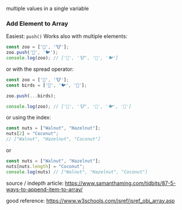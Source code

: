 multiple values in a single variable

### Add Element to Array
Easiest: `push()`
Works also with multiple elements:
```js
const zoo = ['🦊', '🐮'];
zoo.push('🐧', '🐦');
console.log(zoo); // ['🦊', '🐮', '🐧', '🐦']
```
or with the spread operator:
```js
const zoo = ['🦊', '🐮'];
const birds = ['🐧', '🐦', '🐤'];

zoo.push(...birds);

console.log(zoo); // ['🦊', '🐮', '🐧', '🐦', '🐤']
```
or using the index:
```js
const nuts = ["Walnut", "Hazelnut"];
nuts[2] = "Coconut";
// ["Walnut", "Hazelnut", "Coconut"]
```
or
```js
const nuts = ["Walnut", "Hazelnut"];
nuts[nuts.length] = "Coconut";
console.log(nuts) // ["Walnut", "Hazelnut", "Coconut"]
```
source / indepth article: https://www.samanthaming.com/tidbits/87-5-ways-to-append-item-to-array/


good reference: https://www.w3schools.com/jsref/jsref_obj_array.asp